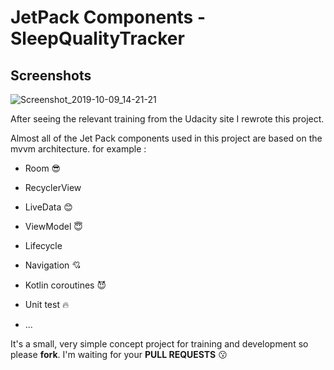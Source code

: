 # JetPack Components - SleepQualityTracker

## Screenshots
![Screenshot_2019-10-09_14-21-21](https://user-images.githubusercontent.com/26750131/66475462-39fc1700-eaa0-11e9-8cfe-77af29e34b84.png)



After seeing the relevant training from the Udacity site
I rewrote this project.

Almost all of the Jet Pack components used in this project are based on the mvvm architecture.
for example :


- Room :sunglasses:


- RecyclerView


- LiveData :blush:


- ViewModel :innocent:


- Lifecycle


- Navigation :cupid:


- Kotlin coroutines :smiling_imp:


- Unit test :fire:

- ...



It's a small, very simple concept project for training and development so please **fork**.
I'm waiting for your **PULL REQUESTS** :kissing:
